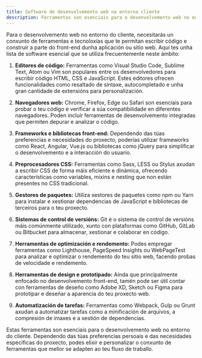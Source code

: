 ```yaml
---
title: Software de desenvolvemento web na entorna cliente
description: Ferramentas son esenciais para o desenvolvemento web no entorno do cliente
---
```


Para o desenvolvemento web no entorno do cliente, necesitarás un conxunto de ferramentas e tecnoloxías que te permitan escribir código e construír a parte do front-end dunha aplicación ou sitio web. Aquí tes unha lista de software esencial que se utiliza frecuentemente neste ámbito:

1. **Editores de código:** Ferramentas como Visual Studio Code, Sublime Text, Atom ou Vim son populares entre os desenvolvedores para escribir código HTML, CSS e JavaScript. Estes editores ofrecen funcionalidades como resaltado de sintaxe, autocompletado e unha gran cantidade de extensións para personalización.

2. **Navegadores web:** Chrome, Firefox, Edge ou Safari son esenciais para probar o teu código e verificar a súa compatibilidade en diferentes navegadores. Poden incluír ferramentas de desenvolvemento integradas que permiten depurar e analizar o código.

3. **Frameworks e bibliotecas front-end:** Dependendo das túas preferencias e necesidades do proxecto, poderías utilizar frameworks como React, Angular, Vue.js ou bibliotecas como jQuery para simplificar o desenvolvemento e a interacción do usuario.

4. **Preprocesadores CSS:** Ferramentas como Sass, LESS ou Stylus axudan a escribir CSS de forma máis eficiente e dinámica, ofrecendo características como variables, mixins e nesting que non están presentes no CSS tradicional.

5. **Gestores de paquetes:** Utiliza xestores de paquetes como npm ou Yarn para instalar e xestionar dependencias de JavaScript e bibliotecas de terceiros para o teu proxecto.

6. **Sistemas de control de versións:** Git é o sistema de control de versións máis comúnmente utilizado, xunto con plataformas como GitHub, GitLab ou Bitbucket para almacenar, xestionar e colaborar en código.

7. **Herramentas de optimización e rendemento:** Podes empregar ferramentas como Lighthouse, PageSpeed Insights ou WebPageTest para analizar e optimizar o rendemento do teu sitio web, facendo probas de velocidade e rendemento.

8. **Herramentas de design e prototipado:** Aínda que principalmente enfocado no desenvolvemento front-end, tamén pode ser útil contar con ferramentas de deseño como Adobe XD, Sketch ou Figma para prototipar e deseñar a aparencia do teu proxecto web.

9. **Automatización de tarefas:** Ferramentas como Webpack, Gulp ou Grunt axudan a automatizar tarefas como a minificación de arquivos, a compresión de imaxes e a xestión de dependencias.

Estas ferramentas son esenciais para o desenvolvemento web no entorno do cliente. Dependendo das túas preferencias persoais e das necesidades específicas do proxecto, podes elixir e personalizar o conxunto de ferramentas que mellor se adapten ao teu fluxo de traballo.